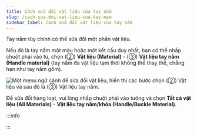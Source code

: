 ```yaml
---
title: Cách sửa đổi vật liệu của tay nắm
slug: /cach-sua-doi-vat-lieu-cua-tay-nam
sidebar_label: Cách sửa đổi vật liệu của tay nắm
---
```


Tay nắm tùy chỉnh có thể sửa đổi một phần vật liệu.

Nếu đó là tay nắm một màu hoặc một kết cấu duy nhất, bạn có thể nhấp chuột phải vào tủ, chọn (②) **Vật liệu (Material)** - (③) **Vật liệu tay nắm (Handle material)** (tay nắm đa vật liệu tạm thời không thể thay thế, chẳng hạn như tay nắm gốm).

![Một menu ngữ cảnh để sửa đổi vật liệu, hiển thị các bước chọn (②) Vật liệu và sau đó là (③) Vật liệu tay nắm.](https://storage.googleapis.com/jegavn_kb/images/7dd1a3b3-f61a-4d55-a443-6fbcbe77bd42.png)

Để sửa đổi hàng loạt, vui lòng nhấp chuột phải vào tường và chọn **Tất cả vật liệu (All Materials)** - **Vật liệu tay nắm/khóa (Handle/Buckle Material)**.

:::info

:::